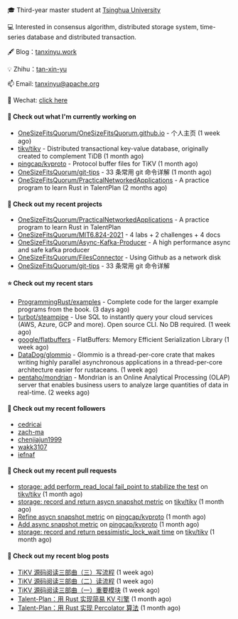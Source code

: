 🎓 Third-year master student at [Tsinghua University](https://www.tsinghua.edu.cn/)

💻 Interested in consensus algorithm, distributed storage system, time-series database and distributed transaction.

🖋 Blog：[tanxinyu.work](https://tanxinyu.work)

💡 Zhihu：[tan-xin-yu](https://www.zhihu.com/people/tan-xin-yu-22)

📫 Email: [tanxinyu@apache.org](mailto:tanxinyu@apache.org)

💬 Wechat: [click here](https://github.com/LebronAl/LebronAl/issues/1)

#### 👷 Check out what I'm currently working on

- [OneSizeFitsQuorum/OneSizeFitsQuorum.github.io](https://github.com/OneSizeFitsQuorum/OneSizeFitsQuorum.github.io) - 个人主页 (1 week ago)
- [tikv/tikv](https://github.com/tikv/tikv) - Distributed transactional key-value database, originally created to complement TiDB (1 month ago)
- [pingcap/kvproto](https://github.com/pingcap/kvproto) - Protocol buffer files for TiKV (1 month ago)
- [OneSizeFitsQuorum/git-tips](https://github.com/OneSizeFitsQuorum/git-tips) - 33 条常用 git 命令详解 (1 month ago)
- [OneSizeFitsQuorum/PracticalNetworkedApplications](https://github.com/OneSizeFitsQuorum/PracticalNetworkedApplications) - A practice program to learn Rust in TalentPlan (2 months ago)

#### 🌱 Check out my recent projects

- [OneSizeFitsQuorum/PracticalNetworkedApplications](https://github.com/OneSizeFitsQuorum/PracticalNetworkedApplications) - A practice program to learn Rust in TalentPlan
- [OneSizeFitsQuorum/MIT6.824-2021](https://github.com/OneSizeFitsQuorum/MIT6.824-2021) - 4 labs &#43; 2 challenges &#43; 4 docs
- [OneSizeFitsQuorum/Async-Kafka-Producer](https://github.com/OneSizeFitsQuorum/Async-Kafka-Producer) - A high performance async and safe kafka producer
- [OneSizeFitsQuorum/FilesConnector](https://github.com/OneSizeFitsQuorum/FilesConnector) - Using Github as a network disk
- [OneSizeFitsQuorum/git-tips](https://github.com/OneSizeFitsQuorum/git-tips) - 33 条常用 git 命令详解

#### ⭐ Check out my recent stars

- [ProgrammingRust/examples](https://github.com/ProgrammingRust/examples) - Complete code for the larger example programs from the book. (3 days ago)
- [turbot/steampipe](https://github.com/turbot/steampipe) - Use SQL to instantly query your cloud services (AWS, Azure, GCP and more). Open source CLI. No DB required.  (1 week ago)
- [google/flatbuffers](https://github.com/google/flatbuffers) - FlatBuffers: Memory Efficient Serialization Library (1 week ago)
- [DataDog/glommio](https://github.com/DataDog/glommio) - Glommio is a thread-per-core crate that makes writing highly parallel asynchronous applications in a thread-per-core architecture easier for rustaceans. (1 week ago)
- [pentaho/mondrian](https://github.com/pentaho/mondrian) - Mondrian is an Online Analytical Processing (OLAP) server that enables business users to analyze large quantities of data in real-time. (2 weeks ago)

#### 👯 Check out my recent followers

- [cedricai](https://github.com/cedricai)
- [zach-ma](https://github.com/zach-ma)
- [chenjiajun1999](https://github.com/chenjiajun1999)
- [wakk3107](https://github.com/wakk3107)
- [iefnaf](https://github.com/iefnaf)

#### 🔨 Check out my recent pull requests

- [storage: add perform_read_local fail_point  to stabilize the test](https://github.com/tikv/tikv/pull/13427) on [tikv/tikv](https://github.com/tikv/tikv) (1 month ago)
- [storage: record and return asycn snapshot metric](https://github.com/tikv/tikv/pull/13358) on [tikv/tikv](https://github.com/tikv/tikv) (1 month ago)
- [Refine asycn snapshot metric](https://github.com/pingcap/kvproto/pull/978) on [pingcap/kvproto](https://github.com/pingcap/kvproto) (1 month ago)
- [Add async snapshot metric](https://github.com/pingcap/kvproto/pull/974) on [pingcap/kvproto](https://github.com/pingcap/kvproto) (1 month ago)
- [storage: record and return pessimistic_lock_wait time](https://github.com/tikv/tikv/pull/13309) on [tikv/tikv](https://github.com/tikv/tikv) (1 month ago)

#### 📜 Check out my recent blog posts

- [TiKV 源码阅读三部曲（三）写流程](https://tanxinyu.work/tikv-source-code-reading-write/) (1 week ago)
- [TiKV 源码阅读三部曲（二）读流程](https://tanxinyu.work/tikv-source-code-reading-read/) (1 week ago)
- [TiKV 源码阅读三部曲（一）重要模块](https://tanxinyu.work/tikv-source-code-reading-module/) (1 week ago)
- [Talent-Plan：用 Rust 实现简易 KV 引擎](https://tanxinyu.work/naive-kvengine-in-rust/) (1 month ago)
- [Talent-Plan：用 Rust 实现 Percolator 算法](https://tanxinyu.work/percolator-in-rust/) (1 month ago)

